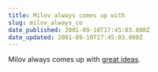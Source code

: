 ```yaml
---
title: Milov always comes up with
slug: milov_always_co
date_published: 2001-09-10T17:45:03.000Z
date_updated: 2001-09-10T17:45:03.000Z
---
```


Milov always comes up with [great ideas](http://www.milov.nl/linkthispage.php).
